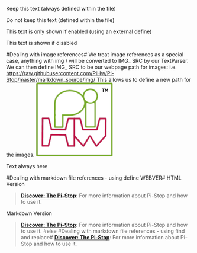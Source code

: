<!---#include "define.txt"--->
<!---#include "start.txt"--->


<!--This is a standard comment-->

<!---#define KEEP--->


<!---#ifdef KEEP--->
Keep this text (always defined within the file)
<!---#endif--->

<!---#ifndef KEEP--->
Do not keep this text (defined within the file)
<!---#endif--->

<!---#ifdef ENABLED--->
This text is only shown if enabled (using an external define)
<!---#else--->
This text is shown if disabled
<!---#endif--->

#Dealing with image references#
We treat image references as a special case, anything with img / will be converted to IMG_ SRC by our TextParser.
We can then define IMG_ SRC to be our webpage path for images:
i.e. https://raw.githubusercontent.com/PiHw/Pi-Stop/master/markdown_source/img/
This allows us to define a new path for the images.
<img src="img/pihwlogotm.png" height=200 /> 

Text always here


<!---#ifdef WEBVER--->
#Dealing with markdown file references - using define WEBVER#
HTML Version
> <a href="FILE_SRC/Discover-PiStop.md">**Discover: The Pi-Stop**</a>: For more information about Pi-Stop and how to use it.
 
Markdown Version

> [**Discover: The Pi-Stop**](FILE_SRC/Discover-PiStop.md): For more information about Pi-Stop and how to use it.
#else
#Dealing with markdown file references - using find and replace#
> [**Discover: The Pi-Stop**](Discover-PiStop.md): For more information about Pi-Stop and how to use it.
<!---#endif--->

<!---#include "stop.txt"--->
